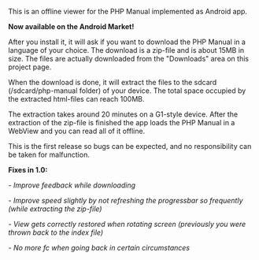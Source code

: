 This is an offline viewer for the PHP Manual implemented as Android app.

**Now available on the Android Market!**

After you install it, it will ask if you want to download the PHP Manual in a language of your choice. The download is a zip-file and is about 15MB in size. The files are actually downloaded from the "Downloads" area on this project page.

When the download is done, it will extract the files to the sdcard (/sdcard/php-manual folder) of your device. The total space occupied by the extracted html-files can reach 100MB.

The extraction takes around 20 minutes on a G1-style device. After the extraction of the zip-file is finished the app loads the PHP Manual in a WebView and you can read all of it offline.

This is the first release so bugs can be expected, and no responsibility can be taken for malfunction.

**Fixes in 1.0:**

_- Improve feedback while downloading_

_- Improve speed slightly by not refreshing the progressbar so frequently (while extracting the zip-file)_

_- View gets correctly restored when rotating screen (previously you were thrown back to the index file)_

_- No more fc when going back in certain circumstances_
